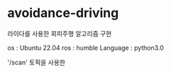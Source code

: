 # avoidance-driving
라이다를 사용한 회피주행 알고리즘 구현

os : Ubuntu 22.04
ros : humble
Language : python3.0


'/scan' 토픽을 사용한